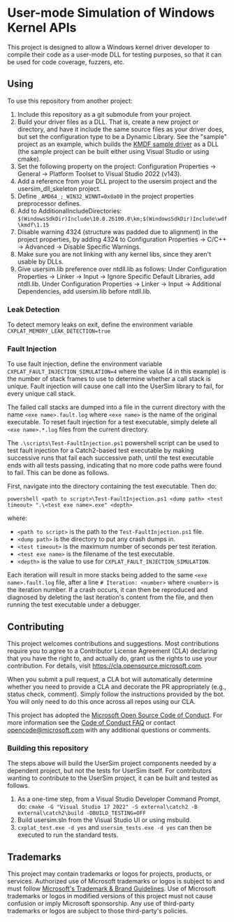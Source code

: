 # User-mode Simulation of Windows Kernel APIs

This project is designed to allow a Windows kernel driver developer to
compile their code as a user-mode DLL for testing purposes, so that it
can be used for code coverage, fuzzers, etc.

## Using

To use this repository from another project:
1. Include this repository as a git submodule from your project.
2. Build your driver files as a DLL.  That is, create a new project or directory, and have it include
   the same source files as your driver does, but set the configuration type to be a Dynamic Library.
   See the "sample" project as an example, which builds the
   [KMDF sample driver](https://learn.microsoft.com/en-us/windows-hardware/drivers/gettingstarted/writing-a-very-small-kmdf--driver)
   as a DLL (the sample project can be built either using Visual Studio or using cmake).
3. Set the following property on the project: Configuration Properties -> General -> Platform Toolset to
   Visual Studio 2022 (v143).
4. Add a reference from your DLL project to the usersim project and the usersim_dll_skeleton project.
5. Define `_AMD64_;_WIN32_WINNT=0x0a00` in the project properties preprocessor defines.
6. Add to AdditionalIncludeDirectories: `$(WindowsSdkDir)Include\10.0.26100.0\km;$(WindowsSdkDir)Include\wdf\kmdf\1.15`
7. Disable warning 4324 (structure was padded due to alignment) in the project properties, by adding 4324 to
   Configuration Properties -> C/C++ -> Advanced -> Disable Specific Warnings.
8. Make sure you are not linking with any kernel libs, since they aren't usable by DLLs.
9. Give usersim.lib preference over ntdll.lib as follows:
   Under Configuration Properties -> Linker -> Input -> Ignore Specific Default Libraries, add ntdll.lib.
   Under Configuration Properties -> Linker -> Input -> Additional Dependencies, add usersim.lib before ntdll.lib.

### Leak Detection

To detect memory leaks on exit, define the environment variable `CXPLAT_MEMORY_LEAK_DETECTION=true`

### Fault Injection

To use fault injection, define the environment variable `CXPLAT_FAULT_INJECTION_SIMULATION=4`
where the value (4 in this example) is the number of stack frames to use to determine whether a call stack is unique.
Fault injection will cause one call into the UserSim library to fail, for every unique call stack.

The failed call stacks are dumped into a file in the current directory with the name `<exe name>.fault.log`
where `<exe name>` is the name of the original executable.  To reset fault injection for a test executable,
simply delete all `<exe name>.*.log` files from the current directory.

The `.\scripts\Test-FaultInjection.ps1` powershell script can be used to test fault injection for a Catch2-based
test executable by making successive runs that fail each successive path, until the test executable
ends with all tests passing, indicating that no more code paths were found to fail.  This can be done
as follows.

First, navigate into the directory containing the test executable. Then do:

```
powershell <path to script>\Test-FaultInjection.ps1 <dump path> <test timeout> ".\<test exe name>.exe" <depth>
```
where:

* `<path to script>` is the path to the `Test-FaultInjection.ps1` file.
* `<dump path>` is the directory to put any crash dumps in.
* `<test timeout>` is the maximum number of seconds per test iteration.
* `<test exe name>` is the filename of the test executable.
* `<depth>` is the value to use for `CXPLAT_FAULT_INJECTION_SIMULATION`.

Each iteration will result in more stacks being added to the same `<exe name>.fault.log`
file, after a line `# Iteration: <number>` where `<number>` is the iteration number.
If a crash occurs, it can then be reproduced and diagnosed by deleting the last iteration's
content from the file, and then running the test executable under a debugger.

## Contributing

This project welcomes contributions and suggestions.  Most contributions require you to agree to a
Contributor License Agreement (CLA) declaring that you have the right to, and actually do, grant us
the rights to use your contribution. For details, visit https://cla.opensource.microsoft.com.

When you submit a pull request, a CLA bot will automatically determine whether you need to provide
a CLA and decorate the PR appropriately (e.g., status check, comment). Simply follow the instructions
provided by the bot. You will only need to do this once across all repos using our CLA.

This project has adopted the [Microsoft Open Source Code of Conduct](https://opensource.microsoft.com/codeofconduct/).
For more information see the [Code of Conduct FAQ](https://opensource.microsoft.com/codeofconduct/faq/) or
contact [opencode@microsoft.com](mailto:opencode@microsoft.com) with any additional questions or comments.

### Building this repository

The steps above will build the UserSim project components needed by a dependent project, but not
the tests for UserSim itself.  For contributors wanting to contribute to the UserSim project, it
can be built and tested as follows.

1. As a one-time step, from a Visual Studio Developer Command Prompt, do:
   `cmake -G "Visual Studio 17 2022" -S external\catch2 -B external\catch2\build -DBUILD_TESTING=OFF`
2. Build usersim.sln from the Visual Studio UI or using msbuild.
3. `cxplat_test.exe -d yes` and `usersim_tests.exe -d yes` can then be executed to run the standard tests.

## Trademarks

This project may contain trademarks or logos for projects, products, or services. Authorized use of Microsoft 
trademarks or logos is subject to and must follow 
[Microsoft's Trademark & Brand Guidelines](https://www.microsoft.com/en-us/legal/intellectualproperty/trademarks/usage/general).
Use of Microsoft trademarks or logos in modified versions of this project must not cause confusion or imply Microsoft sponsorship.
Any use of third-party trademarks or logos are subject to those third-party's policies.
